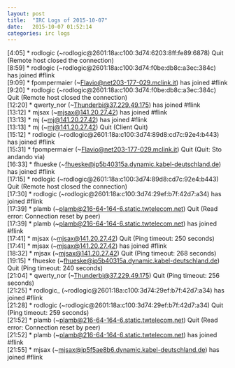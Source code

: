```yaml
---
layout: post
title:  "IRC Logs of 2015-10-07"
date:   2015-10-07 01:52:14
categories: irc logs
---
```

<span class="irc-date">[4:05]</span> <span class="irc-navy">* rodlogic (~rodlogic@2601:18a:c100:3d74:6203:8ff:fe89:6878) Quit (Remote host closed the connection)</span><br />
<span class="irc-date">[8:59]</span> <span class="irc-green">* rodlogic (~rodlogic@2601:18a:c100:3d74:f0be:db8c:a3ec:384c) has joined #flink</span><br />
<span class="irc-date">[9:09]</span> <span class="irc-green">* fpompermaier (~Flavio@net203-177-029.mclink.it) has joined #flink</span><br />
<span class="irc-date">[9:20]</span> <span class="irc-navy">* rodlogic (~rodlogic@2601:18a:c100:3d74:f0be:db8c:a3ec:384c) Quit (Remote host closed the connection)</span><br />
<span class="irc-date">[12:20]</span> <span class="irc-green">* qwerty_nor (~Thunderbi@37.229.49.175) has joined #flink</span><br />
<span class="irc-date">[13:12]</span> <span class="irc-green">* mjsax (~mjsax@141.20.27.42) has joined #flink</span><br />
<span class="irc-date">[13:13]</span> <span class="irc-green">* mj (~mj@141.20.27.42) has joined #flink</span><br />
<span class="irc-date">[13:13]</span> <span class="irc-navy">* mj (~mj@141.20.27.42) Quit (Client Quit)</span><br />
<span class="irc-date">[15:12]</span> <span class="irc-green">* rodlogic (~rodlogic@2601:18a:c100:3d74:89d8:cd7c:92e4:b443) has joined #flink</span><br />
<span class="irc-date">[15:31]</span> <span class="irc-navy">* fpompermaier (~Flavio@net203-177-029.mclink.it) Quit (Quit: Sto andando via)</span><br />
<span class="irc-date">[16:33]</span> <span class="irc-green">* fhueske (~fhueske@ip5b40315a.dynamic.kabel-deutschland.de) has joined #flink</span><br />
<span class="irc-date">[17:15]</span> <span class="irc-navy">* rodlogic (~rodlogic@2601:18a:c100:3d74:89d8:cd7c:92e4:b443) Quit (Remote host closed the connection)</span><br />
<span class="irc-date">[17:30]</span> <span class="irc-green">* rodlogic (~rodlogic@2601:18a:c100:3d74:29ef:b7f:42d7:a34) has joined #flink</span><br />
<span class="irc-date">[17:39]</span> <span class="irc-navy">* plamb (~plamb@216-64-164-6.static.twtelecom.net) Quit (Read error: Connection reset by peer)</span><br />
<span class="irc-date">[17:39]</span> <span class="irc-green">* plamb (~plamb@216-64-164-6.static.twtelecom.net) has joined #flink</span><br />
<span class="irc-date">[17:41]</span> <span class="irc-navy">* mjsax (~mjsax@141.20.27.42) Quit (Ping timeout: 250 seconds)</span><br />
<span class="irc-date">[17:41]</span> <span class="irc-green">* mjsax (~mjsax@141.20.27.42) has joined #flink</span><br />
<span class="irc-date">[18:32]</span> <span class="irc-navy">* mjsax (~mjsax@141.20.27.42) Quit (Ping timeout: 268 seconds)</span><br />
<span class="irc-date">[19:15]</span> <span class="irc-navy">* fhueske (~fhueske@ip5b40315a.dynamic.kabel-deutschland.de) Quit (Ping timeout: 240 seconds)</span><br />
<span class="irc-date">[21:04]</span> <span class="irc-navy">* qwerty_nor (~Thunderbi@37.229.49.175) Quit (Ping timeout: 256 seconds)</span><br />
<span class="irc-date">[21:25]</span> <span class="irc-green">* rodlogic_ (~rodlogic@2601:18a:c100:3d74:29ef:b7f:42d7:a34) has joined #flink</span><br />
<span class="irc-date">[21:28]</span> <span class="irc-navy">* rodlogic (~rodlogic@2601:18a:c100:3d74:29ef:b7f:42d7:a34) Quit (Ping timeout: 259 seconds)</span><br />
<span class="irc-date">[21:52]</span> <span class="irc-navy">* plamb (~plamb@216-64-164-6.static.twtelecom.net) Quit (Read error: Connection reset by peer)</span><br />
<span class="irc-date">[21:52]</span> <span class="irc-green">* plamb (~plamb@216-64-164-6.static.twtelecom.net) has joined #flink</span><br />
<span class="irc-date">[21:55]</span> <span class="irc-green">* mjsax (~mjsax@ip5f5ae8b6.dynamic.kabel-deutschland.de) has joined #flink</span><br />
